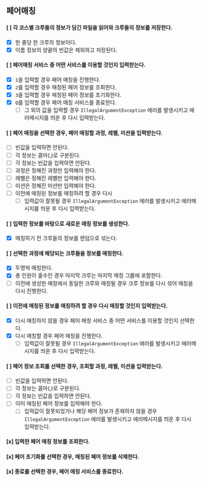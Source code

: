 ## 페어매칭

#### [ ] 각 코스별 크루들의 정보가 담긴 파일을 읽어와 크루들의 정보를 저장한다.
- [x] 한 줄당 한 크루의 정보이다.
- [x] 이름 정보의 양끝의 빈값은 제외하고 저장된다.

#### [ ] 페어매칭 서비스 중 어떤 서비스를 이용할 것인지 입력받는다.
- [x] `1`을 입력할 경우 패어 매칭을 진행한다.
- [x] `2`를 입력할 경우 매칭된 페어 정보를 조회한다.
- [x] `3`을 입력할 경우 매칭된 페어 정보를 초기화한다.
- [x] `Q`를 입력할 경우 페어 매칭 서비스를 종료한다.
  - [ ] 그 외의 값을 입력할 경우 `IllegalArgumentException` 에러를 발생시키고 에러메시지를 띄운 후 다시 입력받는다.
  
#### [ ] 페어 매칭을 선택한 경우, 페어 매칭할 과정, 레벨, 미션을 입력받는다.
- [ ] 빈값을 입력하면 안된다.
- [ ] 각 정보는 콤마(,)로 구분된다.
- [ ] 각 정보는 빈값을 입력하면 안된다.
- [ ] 과정은 정해진 과정만 입력해야 한다.
- [ ] 레벨은 정해진 레벨만 입력해야 한다.
- [ ] 미션은 정해진 미션만 입력해야 한다.
- [ ] 이전에 매칭된 정보를 매칭하려 할 경우 다시 
  - [ ] 입력값이 잘못될 경우 `IllegalArgumentException` 에러를 발생시키고 에러메시지를 띄운 후 다시 입력받는다.

#### [ ] 입력한 정보를 바탕으로 새로운 매칭 정보를 생성한다.
- [x] 매칭하기 전 크루들의 정보를 랜덤으로 섞는다.

#### [ ] 선택한 과정에 해당되는 크루들을 정보를 매칭한다.
- [x] 두명씩 매칭한다.
- [x] 총 인원이 홀수인 경우 마지막 크루는 마지막 매칭 그룹에 포함한다.
- [ ] 이전에 생성한 매칭에서 동일한 크루와 매칭될 경우 크루 정보를 다시 섞어 매칭을 다시 진행한다.

#### [ ] 이전에 매칭된 정보를 매칭하려 할 경우 다시 매칭할 것인지 입력받는다.
- [x] 다시 매칭하지 않을 경우 페어 매칭 서비스 중 어떤 서비스를 이용할 것인지 선택한다.
- [x] 다시 매칭할 경우 페어 매칭을 진행한다.
  - [ ] 입력값이 잘못될 경우 `IllegalArgumentException` 에러를 발생시키고 에러메시지를 띄운 후 다시 입력받는다.

#### [ ] 페어 정보 조회를 선택한 경우, 조회할 과정, 레벨, 미션을 입력받는다.
- [ ] 빈값을 입력하면 안된다.
- [ ] 각 정보는 콤마(,)로 구분된다.
- [ ] 각 정보는 빈값을 입력하면 안된다.
- [ ] 이미 매칭된 페어 정보를 입력해야 한다.
  - [ ] 입력값이 잘못되었거나 해당 페어 정보가 존재하지 않을 경우 `IllegalArgumentException` 에러를 발생시키고 에러메시지를 띄운 후 다시 입력받는다.

#### [x] 입력한 페어 매칭 정보를 조회한다.

#### [x] 페어 초기화를 선택한 경우, 매칭된 페어 정보를 삭제한다.

#### [x] 종료를 선택한 경우, 페어 매칭 서비스를 종료한다.
